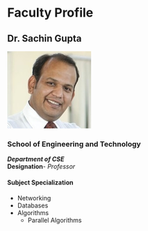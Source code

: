 # Faculty Profile
## Dr. Sachin Gupta
![Faculty Picture](https://github.com/SachinIWT/sachinprofile/blob/main/images/team_1.jpg)

### School of Engineering and Technology
***Department of CSE***  
**Designation**- *Professor*  
#### Subject Specialization  
* Networking
* Databases
* Algorithms
  * Parallel Algorithms 



